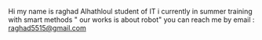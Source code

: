 Hi
my name is raghad Alhathloul
student of IT 
i currently in summer training with smart methods " our works is about robot" 
you can reach me by email : raghad5515@gmail.com
